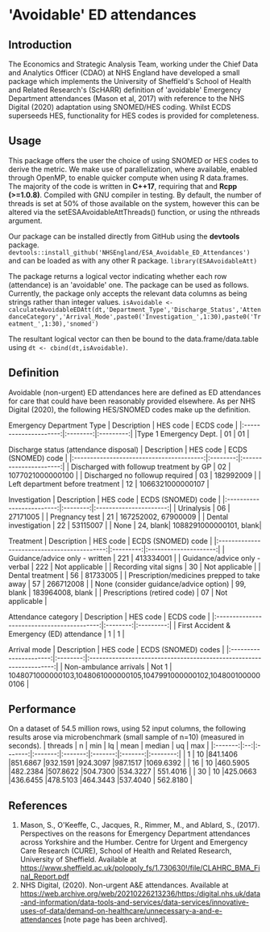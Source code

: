 # 'Avoidable' ED attendances

## Introduction
The Economics and Strategic Analysis Team, working under the Chief Data and Analytics Officer (CDAO) at NHS England have developed a small package which implements the University of Sheffield's School of Health and Related Research's (ScHARR) definition of 'avoidable' Emergency Department attendances (Mason et al, 2017) with reference to the NHS Digital (2020) adaptation using SNOMED/HES coding. Whilst ECDS superseeds HES, functionality for HES codes is provided for completeness. 

## Usage
This package offers the user the choice of using SNOMED or HES codes to derive the metric. We make use of parallelization, where available, enabled through OpenMP, to enable quicker compute when using R data.frames. The majority of the code is written in **C++17**, requiring that and **Rcpp (>=1.0.8)**. Compiled with GNU compiler in testing. By default, the number of threads is set at 50% of those available on the system, however this can be altered via the setESAAvoidableAttThreads() function, or using the nthreads argument. 

Our package can be installed directly from GitHub using the **devtools** package.
`devtools::install_github('NHSEngland/ESA_Avoidable_ED_Attendances')`
and can be loaded as with any other R package.
`library(ESAAvoidableAtt)`

The package returns a logical vector indicating whether each row (attendance) is an 'avoidable' one. The package can be used as follows. Currently, the package only accepts the relevant data columns as being strings rather than integer values. 
`isAvoidable <- calculateAvoidableEDAtt(dt,'Department_Type','Discharge_Status','AttendanceCategory','Arrival_Mode',paste0('Investigation_',1:30),paste0('Treatment_',1:30),'snomed')`

The resultant logical vector can then be bound to the data.frame/data.table using 
`dt <- cbind(dt,isAvoidable)`.

## Definition
Avoidable (non-urgent) ED attendances here are defined as ED attendances for care that could have been reasonably provided elsewhere. As per NHS Digital (2020), the following HES/SNOMED codes make up the definition.

Emergency Department Type
| Description           | HES code | ECDS code |
|:---------------------:|:--------:|:---------:|
|Type 1 Emergency Dept. | 01       | 01        |

Discharge status (attendance disposal)
| Description                              | HES code |    ECDS (SNOMED) code  |
|:----------------------------------------:|:--------:|:----------------------:|
| Discharged with followup treatment by GP | 02       | 1077021000000100       |
| Discharged no followup required          | 03       | 182992009              |
| Left department before treatment         | 12       | 1066321000000107       |

Investigation 
| Description               | HES code | ECDS (SNOMED) code     |
|:-------------------------:|:--------:|:----------------------:|
| Urinalysis                | 06       | 27171005               |
| Pregnancy test            | 21       | 167252002, 67900009    |
| Dental investigation      | 22       | 53115007               |
| None                      | 24, blank| 1088291000000101, blank|

Treatment 
| Description                                 | HES code  | ECDS (SNOMED) code    |
|:-------------------------------------------:|:---------:|:---------------------:|
| Guidance/advice only - written              | 221       | 413334001             |
| Guidance/advice only - verbal               | 222       | Not applicable        |
| Recording vital signs                       | 30        | Not applicable        |
| Dental treatment                            | 56        | 81733005              |
| Prescription/medicines prepped to take away | 57        | 266712008             |
| None (consider guidance/advice option)      | 99, blank | 183964008, blank      |
| Prescriptions (retired code)                | 07        | Not applicable        |

Attendance category 
| Description                                | HES code | ECDS code |
|:------------------------------------------:|:--------:|:---------:|
| First Accident & Emergency (ED) attendance | 1        | 1         |

Arrival mode 
| Description            | HES code | ECDS (SNOMED) codes                                                 |
|:----------------------:|:--------:|:-------------------------------------------------------------------:|
| Non-ambulance arrivals | Not 1    | 1048071000000103,1048061000000105,1047991000000102,1048001000000106 |

## Performance
On a dataset of 54.5 million rows, using 52 input columns, the following results arose via microbenchmark (small sample of n=10) (measured in seconds).
| threads | n  | min     | lq      | mean    | median  | uq      | max      |
|:-------:|:--:|:-------:|:-------:|:-------:|:-------:|:-------:|:--------:|
| 1       | 10 |841.1406 |851.6867 |932.1591 |924.3097 |987.1517 |1069.6392 |
| 16      | 10 |460.5905 |482.2384 |507.8622 |504.7300 |534.3227 | 551.4016 |
| 30      | 10 |425.0663 |436.6455 |478.5103 |464.3443 |537.4040 | 562.8180 |

## References
1. Mason, S., O'Keeffe, C., Jacques, R., Rimmer, M., and Ablard, S., (2017). Perspectives on the reasons for Emergency Department attendances across Yorkshire and the Humber. Centre for Urgent and Emergency Care Research (CURE), School of Health and Related Research, University of Sheffield. Available at https://www.sheffield.ac.uk/polopoly_fs/1.730630!/file/CLAHRC_BMA_Final_Report.pdf
2. NHS Digital, (2020). Non-urgent A&E attendances. Available at https://web.archive.org/web/20210226213236/https:/digital.nhs.uk/data-and-information/data-tools-and-services/data-services/innovative-uses-of-data/demand-on-healthcare/unnecessary-a-and-e-attendances [note page has been archived].







